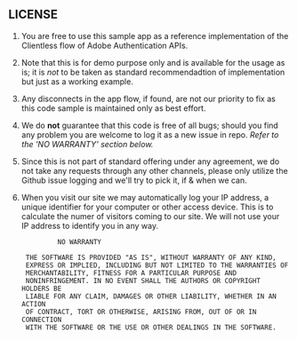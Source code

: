 ## LICENSE

1. You are free to use this sample app as a reference implementation of the Clientless flow of Adobe Authentication APIs.

2. Note that this is for demo purpose only and is available for the usage as is; it is *not* to be taken as standard recommendadtion of implementation but just as a working example.

3. Any disconnects in the app flow, if found, are not our priority to fix as this code sample is maintained only as best effort.

4. We do **not** guarantee that this code is free of all bugs; should you find any problem you are welcome to log it as a new issue in repo. _Refer to the 'NO WARRANTY' section below._

5. Since this is not part of standard offering under any agreement, we do not take any requests through any other channels, please only utilize the Github issue logging and we'll try to pick it, if & when we can.

6. When you visit our site we may automatically log your IP address, a unique identifier for your computer or other access device. This is to calculate the numer of visitors coming to our site. We will not use your IP address to identify you in any way.

                NO WARRANTY

        THE SOFTWARE IS PROVIDED "AS IS", WITHOUT WARRANTY OF ANY KIND,
        EXPRESS OR IMPLIED, INCLUDING BUT NOT LIMITED TO THE WARRANTIES OF
        MERCHANTABILITY, FITNESS FOR A PARTICULAR PURPOSE AND
        NONINFRINGEMENT. IN NO EVENT SHALL THE AUTHORS OR COPYRIGHT HOLDERS BE
        LIABLE FOR ANY CLAIM, DAMAGES OR OTHER LIABILITY, WHETHER IN AN ACTION
        OF CONTRACT, TORT OR OTHERWISE, ARISING FROM, OUT OF OR IN CONNECTION
        WITH THE SOFTWARE OR THE USE OR OTHER DEALINGS IN THE SOFTWARE.